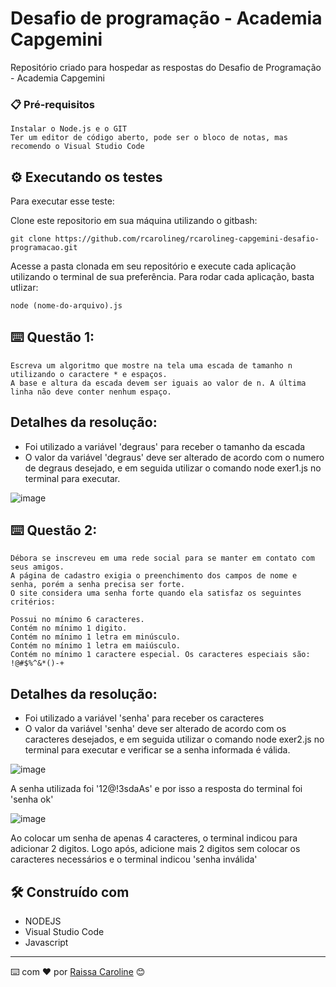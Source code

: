 # Desafio de programação - Academia Capgemini

Repositório criado para hospedar as respostas do Desafio de Programação - Academia Capgemini

### 📋 Pré-requisitos

```
Instalar o Node.js e o GIT
Ter um editor de código aberto, pode ser o bloco de notas, mas recomendo o Visual Studio Code
```

## ⚙️ Executando os testes

Para executar esse teste:

Clone este repositorio em sua máquina utilizando o gitbash:

```
git clone https://github.com/rcarolineg/rcarolineg-capgemini-desafio-programacao.git

```
Acesse a pasta clonada em seu repositório e execute cada aplicação utilizando o terminal de sua preferência.
Para rodar cada aplicação, basta utlizar:

```
node (nome-do-arquivo).js
```

## ⌨️ Questão 1:

```
Escreva um algoritmo que mostre na tela uma escada de tamanho n utilizando o caractere * e espaços.
A base e altura da escada devem ser iguais ao valor de n. A última linha não deve conter nenhum espaço.

```
## Detalhes da resolução:

- Foi utilizado a variável 'degraus' para receber o tamanho da escada 
- O valor da variável 'degraus' deve ser alterado de acordo com o numero de degraus desejado, e em seguida utilizar o comando node exer1.js no terminal para executar.

![image](https://user-images.githubusercontent.com/96622266/154800376-e33a445a-60d4-460a-b12a-413eca6bed5a.png)


## ⌨️ Questão 2:

```
Débora se inscreveu em uma rede social para se manter em contato com seus amigos.
A página de cadastro exigia o preenchimento dos campos de nome e senha, porém a senha precisa ser forte. 
O site considera uma senha forte quando ela satisfaz os seguintes critérios:

Possui no mínimo 6 caracteres.
Contém no mínimo 1 digito.
Contém no mínimo 1 letra em minúsculo.
Contém no mínimo 1 letra em maiúsculo.
Contém no mínimo 1 caractere especial. Os caracteres especiais são: !@#$%^&*()-+

```
## Detalhes da resolução:

- Foi utilizado a variável 'senha' para receber os caracteres 
- O valor da variável 'senha' deve ser alterado de acordo com os caracteres desejados, 
e em seguida utilizar o comando node exer2.js no terminal para executar e verificar se a senha informada é válida.

![image](https://user-images.githubusercontent.com/96622266/154800439-7c90e3c7-833c-4af5-9d25-f145fb1e567a.png)


A senha utilizada foi '12@!3sdaAs' e por isso a resposta do terminal foi 'senha ok'

![image](https://user-images.githubusercontent.com/96622266/154804174-5f6d2c03-6fc7-4972-b04e-545d2e2b8d99.png)

Ao colocar um senha de apenas 4 caracteres, o terminal indicou para adicionar 2 digitos. Logo após, adicione mais 2 digitos sem colocar os caracteres necessários e o terminal indicou 'senha inválida'


## 🛠️ Construído com

* NODEJS
* Visual Studio Code
* Javascript

---
⌨️ com ❤️ por [Raissa Caroline](https://github.com/rcarolineg) 😊
